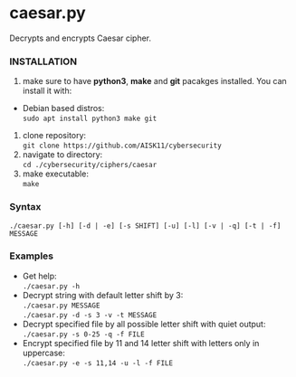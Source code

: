 # caesar.py
Decrypts and encrypts Caesar cipher.

### INSTALLATION
1. make sure to have **python3**, **make** and **git** pacakges installed. You can install it with:
* Debian based distros:\
`sudo apt install python3 make git`
1. clone repository:\
`git clone https://github.com/AISK11/cybersecurity`
1. navigate to directory:\
`cd ./cybersecurity/ciphers/caesar`
1. make executable:\
`make`

### Syntax
`./caesar.py [-h] [-d | -e] [-s SHIFT] [-u] [-l] [-v | -q] [-t | -f] MESSAGE`

### Examples
* Get help:\
`./caesar.py -h`
* Decrypt string with default letter shift by 3:\
`./caesar.py MESSAGE`\
`./caesar.py -d -s 3 -v -t MESSAGE`
* Decrypt specified file by all possible letter shift with quiet output:\
`./caesar.py -s 0-25 -q -f FILE`
* Encrypt specified file by 11 and 14 letter shift with letters only in uppercase:\
`./caesar.py -e -s 11,14 -u -l -f FILE`
